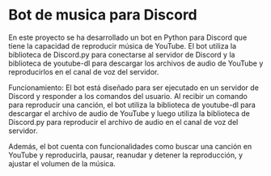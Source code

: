 # Bot de musica para Discord

En este proyecto se ha desarrollado un bot en Python para Discord que tiene la capacidad de reproducir música de YouTube. El bot utiliza la biblioteca de Discord.py para conectarse al servidor de Discord y la biblioteca de youtube-dl para descargar los archivos de audio de YouTube y reproducirlos en el canal de voz del servidor.

Funcionamiento:
El bot está diseñado para ser ejecutado en un servidor de Discord y responder a los comandos del usuario. Al recibir un comando para reproducir una canción, el bot utiliza la biblioteca de youtube-dl para descargar el archivo de audio de YouTube y luego utiliza la biblioteca de Discord.py para reproducir el archivo de audio en el canal de voz del servidor.

Además, el bot cuenta con funcionalidades como buscar una canción en YouTube y reproducirla, pausar, reanudar y detener la reproducción, y ajustar el volumen de la música.
